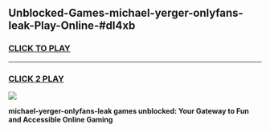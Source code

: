 
## Unblocked-Games-michael-yerger-onlyfans-leak-Play-Online-#dl4xb
<h3>
<a href="https://premium.freeplayer.one?title=michael-yerger-onlyfans-leak&ref=27F">CLICK TO PLAY</a></h3>
<hr>

<h3>
<a href="https://premium.freeplayer.one?title=michael-yerger-onlyfans-leak&ref=27F">CLICK 2 PLAY</a>
  
</h3>

<a href="https://premium.freeplayer.one?title=michael-yerger-onlyfans-leak&ref=27F"><img src="https://clearcache.store/games.png"></a>


**michael-yerger-onlyfans-leak games unblocked: Your Gateway to Fun and Accessible Online Gaming**
